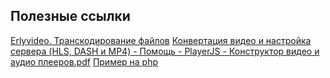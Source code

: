 ## Полезные ссылки

[Erlyvideo. Транскодирование файлов](https://erlyvideo.ru/doc/vod-veschanie-faylov/transkodirovanie-faylov)
[Конвертация видео и настройка сервера (HLS, DASH и MP4) - Помощь - PlayerJS - Конструктор видео и аудио плееров.pdf](https://yadi.sk/i/xLq_mcUFRkIX0Q)
[Пример на php](https://yadi.sk/d/NZPdXNoVHPjEfA)